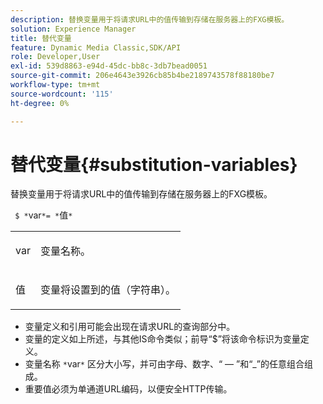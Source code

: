 ```yaml
---
description: 替换变量用于将请求URL中的值传输到存储在服务器上的FXG模板。
solution: Experience Manager
title: 替代变量
feature: Dynamic Media Classic,SDK/API
role: Developer,User
exl-id: 539d8863-e94d-45dc-bb8c-3db7bead0051
source-git-commit: 206e4643e3926cb85b4be2189743578f88180be7
workflow-type: tm+mt
source-wordcount: '115'
ht-degree: 0%

---
```


# 替代变量{#substitution-variables}

替换变量用于将请求URL中的值传输到存储在服务器上的FXG模板。

` $ *`var`*= *`值`*`

<table id="simpletable_76B381800C0D411F87CD551FC30B0579"> 
 <tr class="strow"> 
  <td class="stentry"> <p> <span class="codeph"> <span class="varname"> var </span> </span> </p> </td> 
  <td class="stentry"> <p>变量名称。 </p> </td> 
 </tr> 
 <tr class="strow"> 
  <td class="stentry"> <p> <span class="codeph"> <span class="varname"> 值 </span> </span> </p> </td> 
  <td class="stentry"> <p>变量将设置到的值（字符串）。 </p> </td> 
 </tr> 
</table>

* 变量定义和引用可能会出现在请求URL的查询部分中。
* 变量的定义如上所述，与其他IS命令类似；前导“$”将该命令标识为变量定义。
* 变量名称 `*`var`*` 区分大小写，并可由字母、数字、“ — ”和“_”的任意组合组成。
* 重要值必须为单通道URL编码，以便安全HTTP传输。
